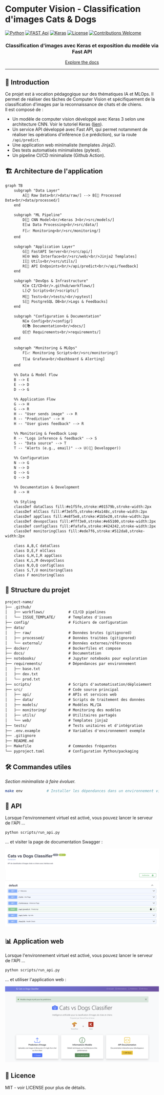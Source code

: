 # Computer Vision - Classification d'images Cats & Dogs

[![Python](https://img.shields.io/badge/Python-3.8+-3776AB?style=for-the-badge&logo=python&logoColor=white)](https://www.python.org)
[![FAST Api](https://img.shields.io/badge/FastAPI-005571?style=for-the-badge&logo=fastapi&logoColor=white)](https://fastapi.tiangolo.com/)
[![Keras](https://img.shields.io/badge/Keras-%23D00000.svg?style=for-the-badge&logo=Keras&logoColor=white)](https://keras.io/)
[![License](https://img.shields.io/badge/License-MIT-yellow.svg?style=for-the-badge)](LICENSE)
[![Contributions Welcome](https://img.shields.io/badge/contributions-welcome-brightgreen.svg?style=for-the-badge)](CONTRIBUTING.md)

<div align="center">

<h3>Classification d'images avec Keras et exposition du modèle via Fast API</br></h3>

[Explore the docs](docs/)

</div>

---

## 📌 Introduction

Ce projet est à vocation pédagogique sur des thématiques IA et MLOps. Il permet de réaliser des tâches de Computer Vision et spécifiquement de la classification d'images par la reconnaissance de chats et de chiens.  
Il est composé de :

- Un modèle de computer vision développé avec Keras 3 selon une architecture CNN. Voir le tutoriel Keras ([lien](https://keras.io/examples/vision/image_classification_from_scratch/)).
- Un service API développé avec Fast API, qui permet notamment de réaliser les opérations d'inférence (i.e prédiction), sur la route `/api/predict`.
- Une application web minimaliste (templates Jinja2).
- Des tests automatisés minimalistes (pytest).
- Un pipeline CI/CD minimaliste (Github Action).

## 🏗️ Architecture de l'application

```mermaid
graph TB
    subgraph "Data Layer"
        A[📁 Raw Data<br/>data/raw/] --> B[📁 Processed Data<br/>data/processed/]
    end
    
    subgraph "ML Pipeline"
        D[🧠 CNN Model<br/>Keras 3<br/>src/models/] 
        E[📊 Data Processing<br/>src/data/]
        F[📈 Monitoring<br/>src/monitoring/]
    end
    
    subgraph "Application Layer"
        G[🚀 FastAPI Server<br/>src/api/]
        H[🌐 Web Interface<br/>src/web/<br/>Jinja2 Templates]
        I[🔧 Utils<br/>src/utils/]
        R[🎯 API Endpoints<br/>/api/predict<br/>/api/feedback]
    end
    
    subgraph "DevOps & Infrastructure"
        K[⚙️ CI/CD<br/>.github/workflows/]
        L[📋 Scripts<br/>scripts/]
        M[🧪 Tests<br/>tests/<br/>pytest]
        S[🐘 PostgreSQL DB<br/>Logs & Feedbacks]
    end
    
    subgraph "Configuration & Documentation"
        N[⚙️ Config<br/>config/]
        O[📚 Documentation<br/>docs/]
        Q[📦 Requirements<br/>requirements/]    
    end
    
    subgraph "Monitoring & MLOps"
        F[📈 Monitoring Scripts<br/>src/monitoring/]
        T[📊 Grafana<br/>Dashboard & Alerting]
    end

    %% Data & Model Flow
    B --> E
    E --> D
    D --> G
    
    %% Application Flow
    G --> H
    G --> R
    H -- "User sends image" --> R
    R -- "Prediction" --> H
    H -- "User gives feedback" --> R
    
    %% Monitoring & Feedback Loop
    R -- "Logs inference & feedback" --> S
    S -- "Data source" --> T
    T -- "Alerts (e.g., email)" --> U((👤 Developper))
    
    %% Configuration
    N --> G
    N --> D
    Q --> G
    Q --> D
    
    %% Documentation & Development
    O --> H
    
    %% Styling
    classDef dataClass fill:#e1f5fe,stroke:#01579b,stroke-width:2px
    classDef mlClass fill:#f3e5f5,stroke:#4a148c,stroke-width:2px
    classDef appClass fill:#e8f5e8,stroke:#1b5e20,stroke-width:2px
    classDef devopsClass fill:#fff3e0,stroke:#e65100,stroke-width:2px
    classDef configClass fill:#fafafa,stroke:#424242,stroke-width:2px
    classDef monitoringClass fill:#ede7f6,stroke:#512da8,stroke-width:2px
    
    class A,B,C dataClass
    class D,E,F mlClass
    class G,H,I,R appClass
    class K,L,M devopsClass
    class N,O,Q configClass
    class S,T,U monitoringClass
    class F monitoringClass
```

## 📁 Structure du projet

```txt
project-name/
├── .github/
│   ├── workflows/           # CI/CD pipelines
│   └── ISSUE_TEMPLATE/      # Templates d'issues
├── config/                  # Fichiers de configuration
├── data/
│   ├── raw/                 # Données brutes (gitignored)
│   ├── processed/           # Données traitées (gitignored)
│   └── external/            # Données externes/références
├── docker/                  # Dockerfiles et compose
├── docs/                    # Documentation
├── notebooks/               # Jupyter notebooks pour exploration
├── requirements/            # Dépendances par environnement
│   ├── base.txt
│   ├── dev.txt
│   └── prod.txt
├── scripts/                 # Scripts d'automatisation/déploiement
├── src/                     # Code source principal
│   ├── api/                 # APIs et services web
│   ├── data/                # Scripts de traitement des données
│   ├── models/              # Modèles ML/IA
│   ├── monitoring/          # Monitoring des modèles
│   ├── utils/               # Utilitaires partagés
│   └── web/                 # Templates jinja2
├── tests/                   # Tests unitaires et d'intégration
├── .env.example             # Variables d'environnement exemple
├── .gitignore
├── README.md
├── Makefile                 # Commandes fréquentes
└── pyproject.toml           # Configuration Python/packaging
```

## 🛠️ Commandes utiles

*Section minimaliste à faire évoluer.*

```bash
make env           # Installer les dépendances dans un environnement virtuel
```

## 🎯 API

Lorsque l'environnement virtuel est activé, vous pouvez lancer le serveur de l'API ...

```bash
python scripts/run_api.py
```

... et visiter la page de documentation Swagger :

![Swagger](/docs/img/swagger.png "Page de documentation de l'API")

## 📊 Application web

Lorsque l'environnement virtuel est activé, vous pouvez lancer le serveur de l'API ...

```bash
python scripts/run_api.py
```

... et utiliser l'application web :

![Web APP](/docs/img/web.png "Application web du projet")

## 📄 Licence

MIT - voir LICENSE pour plus de détails.
